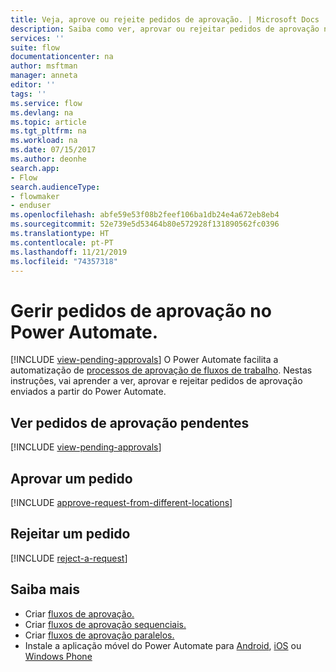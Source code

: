 ```yaml
---
title: Veja, aprove ou rejeite pedidos de aprovação. | Microsoft Docs
description: Saiba como ver, aprovar ou rejeitar pedidos de aprovação no Power Automate.
services: ''
suite: flow
documentationcenter: na
author: msftman
manager: anneta
editor: ''
tags: ''
ms.service: flow
ms.devlang: na
ms.topic: article
ms.tgt_pltfrm: na
ms.workload: na
ms.date: 07/15/2017
ms.author: deonhe
search.app:
- Flow
search.audienceType:
- flowmaker
- enduser
ms.openlocfilehash: abfe59e53f08b2feef106ba1db24e4a672eb8eb4
ms.sourcegitcommit: 52e739e5d53464b80e572928f131890562fc0396
ms.translationtype: HT
ms.contentlocale: pt-PT
ms.lasthandoff: 11/21/2019
ms.locfileid: "74357318"
---
```

# <a name="manage-approval-requests-in-power-automate"></a>Gerir pedidos de aprovação no Power Automate.
[!INCLUDE [view-pending-approvals](includes/cc-rebrand.md)]
O Power Automate facilita a automatização de [processos de aprovação de fluxos de trabalho](modern-approvals.md). Nestas instruções, vai aprender a ver, aprovar e rejeitar pedidos de aprovação enviados a partir do Power Automate.

## <a name="view-pending-approval-requests"></a>Ver pedidos de aprovação pendentes
[!INCLUDE [view-pending-approvals](includes/view-pending-approvals.md)]

## <a name="approve-a-request"></a>Aprovar um pedido
[!INCLUDE [approve-request-from-different-locations](includes/approve-request-from-different-locations.md)]

## <a name="reject-a-request"></a>Rejeitar um pedido
[!INCLUDE [reject-a-request](includes/reject-a-request.md)]



## <a name="learn-more"></a>Saiba mais
* Criar [ fluxos de aprovação.](modern-approvals.md)
* Criar [fluxos de aprovação sequenciais.](sequential-modern-approvals.md)
* Criar [fluxos de aprovação paralelos.](parallel-modern-approvals.md)
* Instale a aplicação móvel do Power Automate para [Android](https://aka.ms/flowmobiledocsandroid), [iOS](https://aka.ms/flowmobiledocsios) ou [Windows Phone](https://aka.ms/flowmobilewindows)

